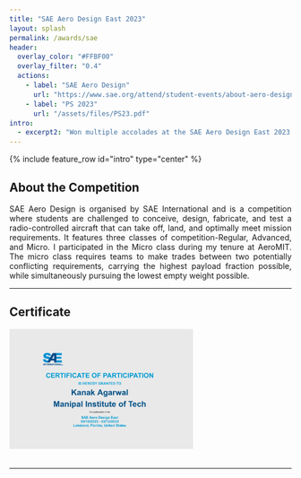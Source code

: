 ```yaml
---
title: "SAE Aero Design East 2023"
layout: splash
permalink: /awards/sae
header:
  overlay_color: "#FFBF00"
  overlay_filter: "0.4"
  actions:
    - label: "SAE Aero Design"
      url: "https://www.sae.org/attend/student-events/about-aero-design"
    - label: "PS 2023"
      url: "/assets/files/PS23.pdf"
intro:
  - excerpt2: "Won multiple accolades at the SAE Aero Design East 2023 held at Lakeland, Florida, USA. We secured <b> second </b> position in the Design Report category and <b> fourth </b> overall."
---
```

{% include feature_row id="intro" type="center" %}

<h2>About the Competition</h2>
<p align="justify"> SAE Aero Design is organised by SAE International and is a competition where students are challenged to conceive, design, fabricate, and test a radio-controlled aircraft that can take off, land, and optimally meet mission requirements. It features three classes of competition-Regular, Advanced, and Micro. I participated in the Micro class during my tenure at AeroMIT. The micro class requires teams to make trades between two potentially conflicting requirements, carrying the highest payload fraction possible, while simultaneously pursuing the lowest empty weight possible.</p>
<hr>
<h2>Certificate</h2>
<img src="/assets/images/sae.png" style="width: 65%; height: auto;">
<br>
<br>
<hr>
<style>

  .grid-container {
    display: grid;
    grid-template-columns: repeat(2, 1fr); /* Three columns in the grid */
    gap: 10px; /* Adjust the gap between grid items */
  }

  .item {
    padding: 0; /* Remove padding inside grid items */
    box-sizing: border-box; /* Ensure padding is included in the width calculation */
  }

  .item img {
    width: 100%; /* Ensure images and videos fill their containers */
    height: auto; /* Maintain aspect ratio */
    display: block; /* Ensure images and videos are displayed as blocks */
    margin-bottom: 10px; /* Adjust vertical spacing between images and videos */
  }

  .item video {
    width: 88.5%; /* Ensure images and videos fill their containers */
    height: auto; /* Maintain aspect ratio */
    display: block; /* Ensure images and videos are displayed as blocks */
    margin-bottom: 10px; /* Adjust vertical spacing between images and videos */
  }
</style>

